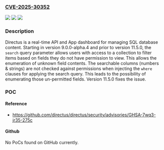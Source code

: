 ### [CVE-2025-30352](https://cve.mitre.org/cgi-bin/cvename.cgi?name=CVE-2025-30352)
![](https://img.shields.io/static/v1?label=Product&message=directus&color=blue)
![](https://img.shields.io/static/v1?label=Version&message=%3D%20%3E%3D%209.0.0-alpha.4%2C%20%3C%2011.5.0%20&color=brighgreen)
![](https://img.shields.io/static/v1?label=Vulnerability&message=CWE-200%3A%20Exposure%20of%20Sensitive%20Information%20to%20an%20Unauthorized%20Actor&color=brighgreen)

### Description

Directus is a real-time API and App dashboard for managing SQL database content. Starting in version 9.0.0-alpha.4 and prior to version 11.5.0, the `search` query parameter allows users with access to a collection to filter items based on fields they do not have permission to view. This allows the enumeration of unknown field contents. The searchable columns (numbers & strings) are not checked against permissions when injecting the `where` clauses for applying the search query. This leads to the possibility of enumerating those un-permitted fields. Version 11.5.0 fixes the issue.

### POC

#### Reference
- https://github.com/directus/directus/security/advisories/GHSA-7wq3-jr35-275c

#### Github
No PoCs found on GitHub currently.


